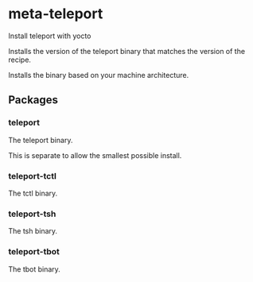 # meta-teleport
Install teleport with yocto

Installs the version of the teleport binary that matches the version of the recipe.

Installs the binary based on your machine architecture.

## Packages

### teleport

The teleport binary.

This is separate to allow the smallest possible install.

### teleport-tctl

The tctl binary.

### teleport-tsh

The tsh binary.

### teleport-tbot

The tbot binary.